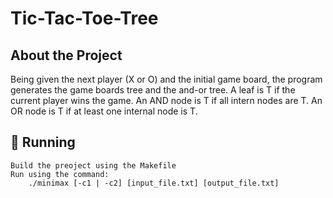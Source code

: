 # Tic-Tac-Toe-Tree

## About the Project
Being given the next player (X or O) and the initial game board, the program generates the game boards tree and the and-or tree.
A leaf is T if the current player wins the game. An AND node is T if all intern nodes are T. An OR node is T if at least one internal node is T.

## :rocket: Running
    Build the preoject using the Makefile
    Run using the command:
        ./minimax [-c1 | -c2] [input_file.txt] [output_file.txt]
